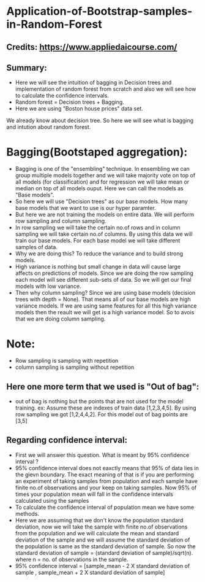 # Application-of-Bootstrap-samples-in-Random-Forest

## Credits: https://www.appliedaicourse.com/ 

## Summary:
 - Here we will see the intuition of bagging in Decision trees and implementation of random forest from scratch and also we will see how to calculate the confidence intervals.
 - Random forest = Decision trees + Bagging.
 - Here we are using "Boston house prices" data set. 
 
 We already know about decision tree. So here we will see what is bagging and intution about random forest.
 
 # Bagging(Bootstaped aggregation):
  - Bagging is one of the "ensembling" technique. In ensembling we can group multiple models together and we will take majority vote on top of all models (for classification) and for regression we will take mean or median on top of all models ouput. Here we can call the models as "Base models".
  - So here we will use "Decision trees" as our base models. How many base models that we want to use is our hyper paramter.
  - But here we are not training the models on entire data. We will perform row sampling and column sampling.
  - In row sampling we will take the certain no.of rows and in column sampling we will take certain no.of columns. By using this data we will train our base models. For each base model we will take different samples of data.
  - Why we are doing this? To reduce the variance and to build strong models.
  - High variance is nothing but small change in data will cause large affects on predictions of models. Since we are doing the row sampling each model will see different sub-sets of data. So we will get our final models with low variance.
  - Then why column sampling? Since we are using base models (decision trees with depth = None). That means all of our base models are high variance models. If we are using same features for all this high variance models then the reault we will get is a high variance model. So to avois that we are doing column sampling.
  
 
 # Note:
  - Row sampling is sampling with repetition
  - column sampling is sampling without repetition
  
  ## Here one more term that we used is "Out of bag":
   - out of bag is nothing but the points that are not used for the model training. ex: Assume these are indexes of train data [1,2,3,4,5]. By using row sampling we got [1,2,4,4,2]. For this model out of bag points are [3,5]
   
   
  ## Regarding confidence interval:
   - First we will answer this question. What is meant by 95% confidence interval ?
   - 95% confidence interval does not eaxctly means that 95% of data lies in the gievn boundary. The exact meaning of that is if you are performing an experiment of taking samples from population and each sample have finite no.of observations and your keep on taking samples. Now 95% of times your population mean will fall in the confidence intervals calculated using the samples
   - To calculate the confidence interval of population mean we have some methods.
   - Here we are assuming that we don't know the population standard deviation, 
now we will take the sample with finite no.of observations from the population and we will calculate the mean and standard deviation of the sample and we will assume the standard deviation of the population is same as the standard deviation of sample. So now the standard deviation of sample  = (standard deviation of sample)/sqrt(n). 
where n = no. of observations in the sample.
 - 95% confidence interval = [sample_mean - 2 X standard deviation of sample ,  sample_mean + 2 X standard deviation of sample]
